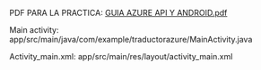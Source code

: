 PDF PARA LA PRACTICA:
[GUIA AZURE API Y ANDROID.pdf](https://github.com/user-attachments/files/18272085/GUIA.AZURE.API.Y.ANDROID.pdf)

Main activity:
app/src/main/java/com/example/traductorazure/MainActivity.java

Activity_main.xml:
app/src/main/res/layout/activity_main.xml
